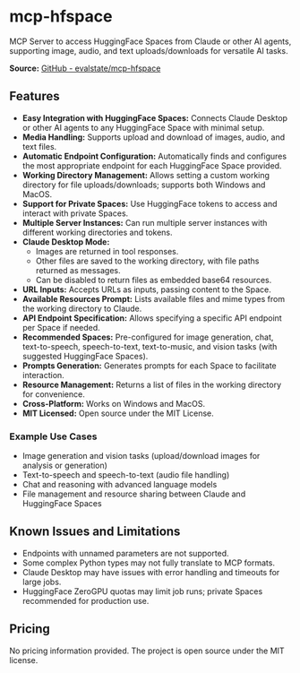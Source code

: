 # mcp-hfspace

MCP Server to access HuggingFace Spaces from Claude or other AI agents, supporting image, audio, and text uploads/downloads for versatile AI tasks.

**Source:** [GitHub - evalstate/mcp-hfspace](https://github.com/evalstate/mcp-hfspace)

## Features

- **Easy Integration with HuggingFace Spaces:** Connects Claude Desktop or other AI agents to any HuggingFace Space with minimal setup.
- **Media Handling:** Supports upload and download of images, audio, and text files.
- **Automatic Endpoint Configuration:** Automatically finds and configures the most appropriate endpoint for each HuggingFace Space provided.
- **Working Directory Management:** Allows setting a custom working directory for file uploads/downloads; supports both Windows and MacOS.
- **Support for Private Spaces:** Use HuggingFace tokens to access and interact with private Spaces.
- **Multiple Server Instances:** Can run multiple server instances with different working directories and tokens.
- **Claude Desktop Mode:** 
  - Images are returned in tool responses.
  - Other files are saved to the working directory, with file paths returned as messages.
  - Can be disabled to return files as embedded base64 resources.
- **URL Inputs:** Accepts URLs as inputs, passing content to the Space.
- **Available Resources Prompt:** Lists available files and mime types from the working directory to Claude.
- **API Endpoint Specification:** Allows specifying a specific API endpoint per Space if needed.
- **Recommended Spaces:** Pre-configured for image generation, chat, text-to-speech, speech-to-text, text-to-music, and vision tasks (with suggested HuggingFace Spaces).
- **Prompts Generation:** Generates prompts for each Space to facilitate interaction.
- **Resource Management:** Returns a list of files in the working directory for convenience.
- **Cross-Platform:** Works on Windows and MacOS.
- **MIT Licensed:** Open source under the MIT License.

### Example Use Cases
- Image generation and vision tasks (upload/download images for analysis or generation)
- Text-to-speech and speech-to-text (audio file handling)
- Chat and reasoning with advanced language models
- File management and resource sharing between Claude and HuggingFace Spaces

## Known Issues and Limitations
- Endpoints with unnamed parameters are not supported.
- Some complex Python types may not fully translate to MCP formats.
- Claude Desktop may have issues with error handling and timeouts for large jobs.
- HuggingFace ZeroGPU quotas may limit job runs; private Spaces recommended for production use.

## Pricing
No pricing information provided. The project is open source under the MIT license.
